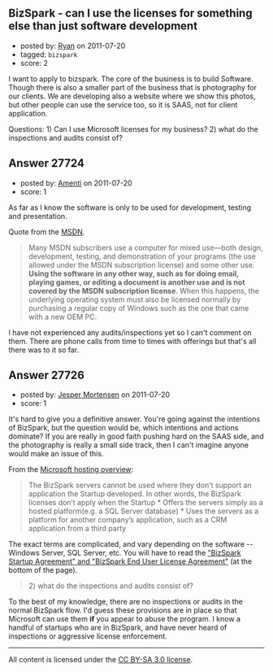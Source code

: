## BizSpark - can I use the licenses for something else than just software development

- posted by: [Ryan](https://stackexchange.com/users/-1/12068-ryan) on 2011-07-20
- tagged: `bizspark`
- score: 2

I want to apply to bizspark. The core of the business is to build Software. Though there is also a smaller part of the business that is photography for our clients. We are developing also a website where we show this photos, but other people can use the service too, so it is SAAS, not for client application.

Questions: 1) Can I use Microsoft licenses for my business?
2) what do the inspections and audits consist of?


## Answer 27724

- posted by: [Amenti](https://stackexchange.com/users/-1/9272-amenti) on 2011-07-20
- score: 1

<p>As far as I know the software is only to be used for development, testing and presentation. </p>

<p>Quote from the <a href="http://msdn.microsoft.com/en-us/subscriptions/cc150618.aspx" rel="nofollow">MSDN</a>.</p>

<blockquote>
  <p>Many MSDN subscribers use a computer for mixed use—both design, development, testing, and demonstration of your programs (the use allowed under the MSDN subscription license) and some other use.  <strong>Using the software in any other way, such as for doing email, playing games, or editing a document is another use and is not covered by the MSDN subscription license</strong>.  When this happens, the underlying operating system must also be licensed normally by purchasing a regular copy of Windows such as the one that came with a new OEM PC.</p>
</blockquote>

<p>I have not experienced any audits/inspections yet so I can't comment on them. There are phone calls from time to times with offerings but that's all there was to it so far.</p>



## Answer 27726

- posted by: [Jesper Mortensen](https://stackexchange.com/users/-1/1261-jesper-mortensen) on 2011-07-20
- score: 1

<p>It's hard to give you a definitive answer. You're going against the intentions of BizSpark, but the question would be, which intentions and actions dominate? If you are really in good faith pushing hard on the SAAS side, and the photography is really a small side track, then I can't imagine anyone would make an issue of this.</p>

<p>From the <a href="https://www.microsoft.com/bizspark/About/ProductionAndHosting.aspx" rel="nofollow">Microsoft hosting overview</a>:</p>

<blockquote>
  <p>The BizSpark servers cannot be used where they don’t support an application the Startup developed. In other words, the BizSpark licenses don’t apply when the Startup
  * Offers the servers simply as a hosted platform(e.g. a SQL Server database)
  * Uses the servers as a platform for another company’s application, such as a CRM application from a third party</p>
</blockquote>

<p>The exact terms are complicated, and vary depending on the software -- Windows Server, SQL Server, etc. You will have to read the <a href="https://www.microsoft.com/bizspark/About/ProductionAndHosting.aspx" rel="nofollow">"BizSpark Startup Agreement" and "BizSpark End User License Agreement"</a> (at the bottom of the page).</p>

<blockquote>
  <p>2) what do the inspections and audits consist of?</p>
</blockquote>

<p>To the best of my knowledge, there are no inspections or audits in the normal BizSpark flow. I'd guess these provisions are in place so that Microsoft can use them <strong>if</strong> you appear to abuse the program. I know a handful of startups who are in BizSpark, and have never heard of inspections or aggressive license enforcement.</p>




---

All content is licensed under the [CC BY-SA 3.0 license](https://creativecommons.org/licenses/by-sa/3.0/).
